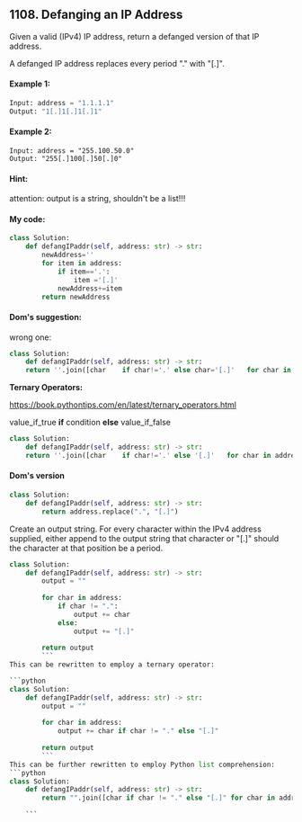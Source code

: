 ## 1108. Defanging an IP Address

Given a valid (IPv4) IP address, return a defanged version of that IP address.

A defanged IP address replaces every period "." with "[.]".

#### Example 1:
```python
Input: address = "1.1.1.1"
Output: "1[.]1[.]1[.]1"
```

#### Example 2:
```
Input: address = "255.100.50.0"
Output: "255[.]100[.]50[.]0"
```

#### Hint: 
attention: output is a string, shouldn't be a list!!!


#### My code:
```python
class Solution:
    def defangIPaddr(self, address: str) -> str:
        newAddress=''
        for item in address:
            if item=='.':
                item ='[.]'
            newAddress+=item
        return newAddress
```

#### Dom's suggestion:
wrong one:
```python
class Solution:
    def defangIPaddr(self, address: str) -> str:
    return ''.join([char    if char!='.' else char='[.]'   for char in address)
 ```

**Ternary Operators:**

https://book.pythontips.com/en/latest/ternary_operators.html

value_if_true **if** condition **else** value_if_false

```python
class Solution:
    def defangIPaddr(self, address: str) -> str:
    return ''.join([char    if char!='.' else '[.]'   for char in address)
```
    
#### Dom's version
```python
class Solution:
    def defangIPaddr(self, address: str) -> str:
        return address.replace(".", "[.]")
```

Create an output string. For every character within the IPv4 address supplied, either append to the output string that character or "[.]" should the character at that position be a period.

```python
class Solution:
    def defangIPaddr(self, address: str) -> str:
        output = ""
        
        for char in address:
            if char != ".":
                output += char
            else:
                output += "[.]"
                
        return output
        ```
This can be rewritten to employ a ternary operator:

```python
class Solution:
    def defangIPaddr(self, address: str) -> str:
        output = ""
        
        for char in address:
            output += char if char != "." else "[.]"
                
        return output
        ```
This can be further rewritten to employ Python list comprehension:
```python
class Solution:
    def defangIPaddr(self, address: str) -> str:
        return "".join([char if char != "." else "[.]" for char in address])
    
    ```


